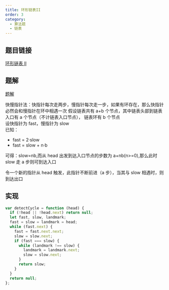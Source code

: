 ```yaml
---
title: 环形链表II
order: 3
category:
  - 算法题
  - 链表
---
```


## 题目链接

[环形链表 II](https://leetcode.cn/problems/linked-list-cycle-ii/solutions/12616/linked-list-cycle-ii-kuai-man-zhi-zhen-shuang-zhi-/)

## 题解

[题解](https://leetcode.cn/problems/linked-list-cycle-ii/solutions/12616/linked-list-cycle-ii-kuai-man-zhi-zhen-shuang-zhi-/)

快慢指针法：快指针每次走两步，慢指针每次走一步，如果有环存在，那么快指针必然会和慢指针在环中相遇一次
假设链表共有 a+b 个节点，其中链表头部到链表入口有 a 个节点（不计链表入口节点）， 链表环有 b 个节点  
设快指针为 fast，慢指针为 slow  
已知：

- fast = 2·slow
- fast = slow + n·b

可得：slow=nb,而从 head 出发到达入口节点的步数为 a+nb(n>=0),那么此时 slow 走 a 步则可到达入口

令一个新的指针从 head 触发，此指针不断前进（a 步），当其与 slow 相遇时，则到达出口

## 实现

```js
var detectCycle = function (head) {
  if (!head || !head.next) return null;
  let fast, slow, landmark;
  fast = slow = landmark = head;
  while (fast.next) {
    fast = fast.next.next;
    slow = slow.next;
    if (fast === slow) {
      while (landmark !== slow) {
        landmark = landmark.next;
        slow = slow.next;
      }
      return slow;
    }
  }
  return null;
};
```
